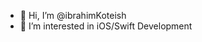 - 👋 Hi, I’m @ibrahimKoteish
- 👀 I’m interested in iOS/Swift Development

<!---
ibrahimKoteish/ibrahimKoteish is a ✨ special ✨ repository because its `README.md` (this file) appears on your GitHub profile.
You can click the Preview link to take a look at your changes.
--->
